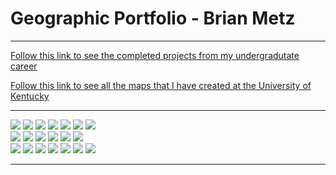 # Geographic Portfolio - Brian Metz

<hr>

[Follow this link to see the completed projects from my undergradutate career](Projects.md)


[Follow this link to see all the maps that I have created at the University of Kentucky](Map_Library.md) 

<hr>

<div class="row">
  <div class="column">
    <img src="Maps\ACS US EDUCATION-01.png">
    <img src="Maps\CaliforniaEarthquakes - Geo305.png">
    <img src="Maps\Final.png">
    <img src="Maps\FinalShenV2-01.png">
    <img src="Maps\FranceInfrastructure  - Geo305.png">
    <img src="Maps\GEO 109 Final.png">
    <img src="Maps\Hw5 (2).png">
  </div>
  <div class="column">
    <img src="Maps\Hw6.png">
    <img src="Maps\I75KyRiverLayout.jpg">
    <img src="Maps\KyLandcover.jpg">
    <img src="Maps\Lab1-BrianMetz(FIN)(1).png">
    <img src="Maps\Lab3-01.jpg">
    <img src="Maps\Mapping4 - Geo109.png">
  </div>
  <div class="column">
    <img src="Maps\Pop.jpg">
    <img src="Maps\Service Area.jpg">
    <img src="Maps\TreeHeight.jpg">
    <img src="Maps\MTR&FILL.png">
    <img src="Maps\WildTurkey.png">
    <img src="Maps\ZilpoContours.jpg">
    <img src="Maps\Zilpo1.jpg">
  
</div>

<hr>



